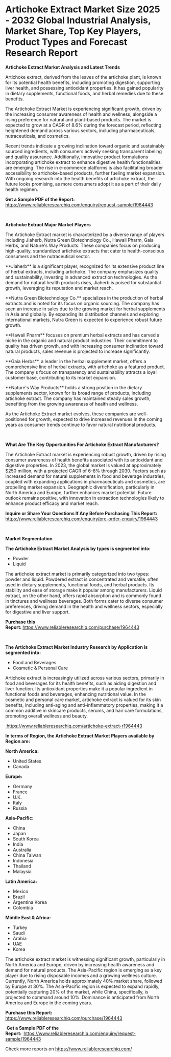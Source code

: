 <p><h1>Artichoke Extract Market Size 2025 - 2032 Global Industrial Analysis, Market Share, Top Key Players, Product Types and Forecast Research Report</h1></p><p><strong>Artichoke Extract Market Analysis and Latest Trends</strong></p>
<p><p>Artichoke extract, derived from the leaves of the artichoke plant, is known for its potential health benefits, including promoting digestion, supporting liver health, and possessing antioxidant properties. It has gained popularity in dietary supplements, functional foods, and herbal remedies due to these benefits.</p><p>The Artichoke Extract Market is experiencing significant growth, driven by the increasing consumer awareness of health and wellness, alongside a rising preference for natural and plant-based products. The market is expected to grow at a CAGR of 8.6% during the forecast period, reflecting heightened demand across various sectors, including pharmaceuticals, nutraceuticals, and cosmetics. </p><p>Recent trends indicate a growing inclination toward organic and sustainably sourced ingredients, with consumers actively seeking transparent labeling and quality assurance. Additionally, innovative product formulations incorporating artichoke extract to enhance digestive health functionalities are emerging. The rise in e-commerce platforms is also facilitating broader accessibility to artichoke-based products, further fueling market expansion. With ongoing research into the health benefits of artichoke extract, the future looks promising, as more consumers adopt it as a part of their daily health regimen.</p></p>
<p><strong>Get a Sample PDF of the Report:&nbsp;</strong> <a href="https://www.reliableresearchiq.com/enquiry/request-sample/1964443?utm_campaign=2840&utm_medium=2&utm_source=Github&utm_content=ia&utm_term=08032025&utm_id=artichoke-extract">https://www.reliableresearchiq.com/enquiry/request-sample/1964443</a></p>
<p>&nbsp;</p>
<p><strong>Artichoke Extract Major Market Players</strong></p>
<p><p>The Artichoke Extract market is characterized by a diverse range of players including Jiaherb, Nutra Green Biotechnology Co., Hawaii Pharm, Gaia Herbs, and Nature's Way Products. These companies focus on producing high-quality, standardized artichoke extracts that cater to health-conscious consumers and the nutraceutical sector.</p><p>**Jiaherb** is a significant player, recognized for its extensive product line of herbal extracts, including artichoke. The company emphasizes quality and sustainability, investing in advanced extraction technologies. As the demand for natural health products rises, Jiaherb is poised for substantial growth, leveraging its reputation and market reach.</p><p>**Nutra Green Biotechnology Co.** specializes in the production of herbal extracts and is noted for its focus on organic sourcing. The company has seen an increase in sales due to the growing market for herbal supplements in Asia and globally. By expanding its distribution channels and exploring international markets, Nutra Green is expected to experience robust future growth.</p><p>**Hawaii Pharm** focuses on premium herbal extracts and has carved a niche in the organic and natural product industries. Their commitment to quality has driven growth, and with increasing consumer inclination toward natural products, sales revenue is projected to increase significantly.</p><p>**Gaia Herbs**, a leader in the herbal supplement market, offers a comprehensive line of herbal extracts, with artichoke as a featured product. The company's focus on transparency and sustainability attracts a loyal customer base, contributing to its market expansion.</p><p>**Nature's Way Products** holds a strong position in the dietary supplements sector, known for its broad range of products, including artichoke extract. The company has maintained steady sales growth, benefiting from the growing awareness of health and wellness.</p><p>As the Artichoke Extract market evolves, these companies are well-positioned for growth, expected to drive increased revenues in the coming years as consumer trends continue to favor natural nutritional products.</p></p>
<p>&nbsp;</p>
<p><strong>What Are The Key Opportunities For Artichoke Extract Manufacturers?</strong></p>
<p><p>The Artichoke Extract market is experiencing robust growth, driven by rising consumer awareness of health benefits associated with its antioxidant and digestive properties. In 2023, the global market is valued at approximately $250 million, with a projected CAGR of 6-8% through 2030. Factors such as increased demand for natural supplements in food and beverage industries, coupled with expanding applications in pharmaceuticals and cosmetics, are propelling market expansion. Geographic diversification, particularly in North America and Europe, further enhances market potential. Future outlook remains positive, with innovation in extraction technologies likely to enhance product efficacy and market reach.</p></p>
<p><strong>Inquire or Share Your Questions If Any Before Purchasing This Report:</strong> <a href="https://www.reliableresearchiq.com/enquiry/pre-order-enquiry/1964443?utm_campaign=2840&utm_medium=2&utm_source=Github&utm_content=ia&utm_term=08032025&utm_id=artichoke-extract">https://www.reliableresearchiq.com/enquiry/pre-order-enquiry/1964443</a></p>
<p>&nbsp;</p>
<p><strong>Market Segmentation</strong></p>
<p><strong>The Artichoke Extract Market Analysis by types is segmented into:</strong></p>
<p><ul><li>Powder</li><li>Liquid</li></ul></p>
<p><p>The artichoke extract market is primarily categorized into two types: powder and liquid. Powdered extract is concentrated and versatile, often used in dietary supplements, functional foods, and herbal products. Its stability and ease of storage make it popular among manufacturers. Liquid extract, on the other hand, offers rapid absorption and is commonly found in tinctures and wellness beverages. Both forms cater to diverse consumer preferences, driving demand in the health and wellness sectors, especially for digestive and liver support.</p></p>
<p><strong>Purchase this Report:&nbsp;</strong><a href="https://www.reliableresearchiq.com/purchase/1964443?utm_campaign=2840&utm_medium=2&utm_source=Github&utm_content=ia&utm_term=08032025&utm_id=artichoke-extract">https://www.reliableresearchiq.com/purchase/1964443</a></p>
<p>&nbsp;</p>
<p><strong>The Artichoke Extract Market Industry Research by Application is segmented into:</strong></p>
<p><ul><li>Food and Beverages</li><li>Cosmetic & Personal Care</li></ul></p>
<p><p>Artichoke extract is increasingly utilized across various sectors, primarily in food and beverages for its health benefits, such as aiding digestion and liver function. Its antioxidant properties make it a popular ingredient in functional foods and beverages, enhancing nutritional value. In the cosmetic and personal care market, artichoke extract is valued for its skin benefits, including anti-aging and anti-inflammatory properties, making it a common additive in skincare products, serums, and hair care formulations, promoting overall wellness and beauty.</p></p>
<p><a href="https://www.reliableresearchiq.com/artichoke-extract-r1964443?utm_campaign=2840&utm_medium=2&utm_source=Github&utm_content=ia&utm_term=08032025&utm_id=artichoke-extract">&nbsp;https://www.reliableresearchiq.com/artichoke-extract-r1964443</a></p>
<p><strong>In terms of Region, the Artichoke Extract Market Players available by Region are:</strong></p>
<p>
    <p> <strong> North America: </strong>
        <ul>
            <li>United States</li>
            <li>Canada</li>
        </ul>
        </p> 
    <p> <strong> Europe: </strong>
        <ul>
            <li>Germany</li>
            <li>France</li>
            <li>U.K.</li>
            <li>Italy</li>
            <li>Russia</li>
        </ul>
        </p> 
    <p> <strong> Asia-Pacific: </strong>
        <ul>
            <li>China</li>
            <li>Japan</li>
            <li>South Korea</li>
            <li>India</li>
            <li>Australia</li>
            <li>China Taiwan</li>
            <li>Indonesia</li>
            <li>Thailand</li>
            <li>Malaysia</li>
        </ul>
        </p> 
    <p> <strong> Latin America: </strong>
        <ul>
            <li>Mexico</li>
            <li>Brazil</li>
            <li>Argentina Korea</li>
            <li>Colombia</li>
        </ul>
        </p> 
    <p> <strong> Middle East & Africa: </strong>
        <ul>
            <li>Turkey</li>
            <li>Saudi</li>
            <li>Arabia</li>
            <li>UAE</li>
            <li>Korea</li>
        </ul>
    </p>
    </p>
<p><p>The artichoke extract market is witnessing significant growth, particularly in North America and Europe, driven by increasing health awareness and demand for natural products. The Asia-Pacific region is emerging as a key player due to rising disposable incomes and a growing wellness culture. Currently, North America holds approximately 40% market share, followed by Europe at 30%. The Asia-Pacific region is expected to expand rapidly, potentially capturing 20% of the market, while China, specifically, is projected to command around 10%. Dominance is anticipated from North America and Europe in the coming years.</p></p>
<p><strong>Purchase this Report: </strong><a href="https://www.reliableresearchiq.com/purchase/1964443?utm_campaign=2840&utm_medium=2&utm_source=Github&utm_content=ia&utm_term=08032025&utm_id=artichoke-extract">https://www.reliableresearchiq.com/purchase/1964443</a></p>
<p>&nbsp;<strong>Get a Sample PDF of the Report:&nbsp;&nbsp;</strong><a href="https://www.reliableresearchiq.com/enquiry/request-sample/1964443?utm_campaign=2840&utm_medium=2&utm_source=Github&utm_content=ia&utm_term=08032025&utm_id=artichoke-extract">https://www.reliableresearchiq.com/enquiry/request-sample/1964443</a></p>
<p><strong></strong></p>
<p>Check more reports on <a href="https://www.reliableresearchiq.com/?utm_campaign=2840&utm_medium=2&utm_source=Github&utm_content=ia&utm_term=08032025&utm_id=artichoke-extract">https://www.reliableresearchiq.com/</a></p>
